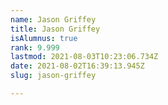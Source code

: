```yaml
---
name: Jason Griffey
title: Jason Griffey
isAlumnus: true
rank: 9.999
lastmod: 2021-08-03T10:23:06.734Z
date: 2021-08-02T16:39:13.945Z
slug: jason-griffey

---
```

